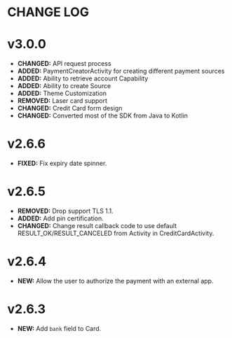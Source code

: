 # CHANGE LOG

# v3.0.0

* **CHANGED:** API request process
* **ADDED:** PaymentCreatorActivity for creating different payment sources
* **ADDED:** Ability to retrieve account Capability
* **ADDED:** Ability to create Source
* **ADDED:** Theme Customization
* **REMOVED:** Laser card support
* **CHANGED:** Credit Card form design
* **CHANGED:** Converted most of the SDK from Java to Kotlin

# v2.6.6

* **FIXED:** Fix expiry date spinner.

# v2.6.5

* **REMOVED:** Drop support TLS 1.1.
* **ADDED:** Add pin certification.
* **CHANGED:** Change result callback code to use default RESULT_OK/RESULT_CANCELED from Activity in CreditCardActivity. 

# v2.6.4

* **NEW:** Allow the user to authorize the payment with an external app.

# v2.6.3

* **NEW:** Add `bank` field to Card.